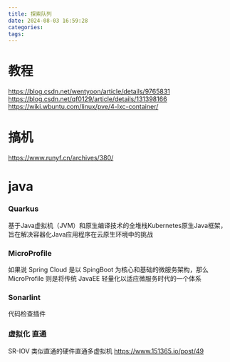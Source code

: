 ```yaml
---
title: 探索队列
date: 2024-08-03 16:59:28
categories:
tags:
---
```


# 教程
https://blog.csdn.net/wentyoon/article/details/9765831
https://blog.csdn.net/qf0129/article/details/131398166
https://wiki.wbuntu.com/linux/pve/4-lxc-container/

# 搞机
https://www.runyf.cn/archives/380/

# java

### Quarkus  

基于Java虚拟机（JVM）和原生编译技术的全堆栈Kubernetes原生Java框架，旨在解决容器化Java应用程序在云原生环境中的挑战

### MicroProfile  

如果说 Spring Cloud 是以 SpingBoot 为核心和基础的微服务架构，那么 MicroProfile 则是将传统 JavaEE 轻量化以适应微服务时代的一个体系

### Sonarlint

代码检查插件

### 虚拟化 直通
SR-IOV 类似直通的硬件直通多虚拟机
https://www.151365.io/post/49